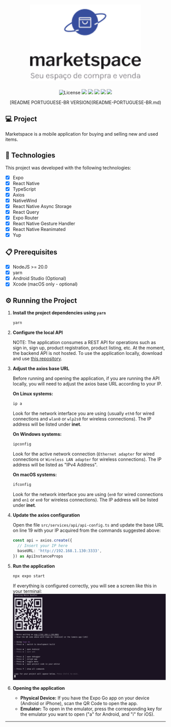 <h1 align="center">
  <img
    alt="Marketspace"
    height="240"
    title="Marketspace"
    src=".github/assets/logo.png"
  />
</h1>

<p align="center">
  <img alt="License" src="https://img.shields.io/static/v1?label=license&message=MIT&color=16a34a&labelColor=0A1033">
  <img src="https://img.shields.io/static/v1?label=Ignite&message=ReactNative&color=16a34a&labelColor=0A1033" />
  <img src="https://img.shields.io/static/v1?label=Expo&message=51.0.9&color=16a34a&labelColor=0A1033" />
  <img src="https://img.shields.io/static/v1?label=ReactNative&message=0.74.1&color=16a34a&labelColor=0A1033" />
  <img src="https://img.shields.io/static/v1?label=NativeWind&message=2.0.11&color=16a34a&labelColor=0A1033" />
  <img src="https://img.shields.io/static/v1?label=ReactQuery&message=5.37.1&color=16a34a&labelColor=0A1033" />
</p>

<p align="center">
  [README PORTUGUESE-BR VERSION](README-PORTUGUESE-BR.md)
</p>

## 💻 Project

Marketspace is a mobile application for buying and selling new and used items.

## 🚀 Technologies

This project was developed with the following technologies:

- [x] Expo
- [x] React Native
- [x] TypeScript
- [x] Axios
- [x] NativeWind
- [x] React Native Async Storage
- [x] React Query
- [x] Expo Router
- [x] React Native Gesture Handler
- [x] React Native Reanimated
- [x] Yup

## 📋 Prerequisites

- [x] NodeJS >= 20.0
- [x] yarn
- [x] Android Studio (Optional)
- [x] Xcode (macOS only - optional)

## ⚙️ Running the Project

1. **Install the project dependencies using `yarn`**
    ```bash
    yarn
    ```

2. **Configure the local API**

   NOTE: The application consumes a REST API for operations such as sign in, sign up, product registration, product listing, etc. At the moment, the backend API is not hosted. To use the application locally, download and use [this repository](https://github.com/brunodsazevedo/marketspace-api).

3. **Adjust the axios base URL**

   Before running and opening the application, if you are running the API locally, you will need to adjust the axios base URL according to your IP.

   **On Linux systems:**
    ```bash
    ip a
    ```
   Look for the network interface you are using (usually `eth0` for wired connections and `wlan0` or `wlp2s0` for wireless connections). The IP address will be listed under **inet**.

   **On Windows systems:**
    ```bash
    ipconfig
    ```
   Look for the active network connection (`Ethernet adapter` for wired connections or `Wireless LAN adapter` for wireless connections). The IP address will be listed as "IPv4 Address".

   **On macOS systems:**
    ```bash
    ifconfig
    ```
   Look for the network interface you are using (`en0` for wired connections and `en1` or `en0` for wireless connections). The IP address will be listed under **inet**.

4. **Update the axios configuration**

   Open the file `src/services/api/api-config.ts` and update the base URL on line 19 with your IP acquired from the commands suggested above:
    ```typescript
    const api = axios.create({
      // Insert your IP here
      baseURL: 'http://192.168.1.130:3333',
    }) as ApiInstanceProps
    ```

5. **Run the application**
    ```bash
    npx expo start
    ```

   If everything is configured correctly, you will see a screen like this in your terminal:
   <img
    alt="Expo Terminal"
    title="Expo Terminal"
    src=".github/assets/expo-terminal-example.png"
  />

6. **Opening the application**

   - **Physical Device:** If you have the Expo Go app on your device (Android or iPhone), scan the QR Code to open the app.
   - **Emulator:** To open in the emulator, press the corresponding key for the emulator you want to open ("a" for Android, and "i" for iOS).

---

